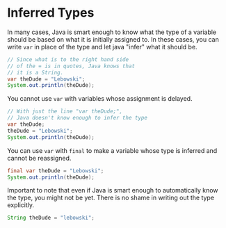 # Inferred Types

In many cases, Java is smart enough to know what the type of a variable should be
based on what it is initially assigned to.
In these cases, you can write `var` in place of the type and let java "infer" what it should
be.


```java
// Since what is to the right hand side
// of the = is in quotes, Java knows that
// it is a String.
var theDude = "Lebowski";
System.out.println(theDude);
```

You cannot use `var` with variables whose assignment is delayed.

```java
// With just the line "var theDude;",
// Java doesn't know enough to infer the type
var theDude;
theDude = "Lebowski";
System.out.println(theDude);
```

You can use `var` with `final` to make a variable whose type is inferred
and cannot be reassigned.

```java
final var theDude = "Lebowski";
System.out.println(theDude);
```

Important to note that even if Java is smart enough to automatically know the type,
you might not be yet. There is no shame in writing out the type explicitly.

```java
String theDude = "lebowski";
```
